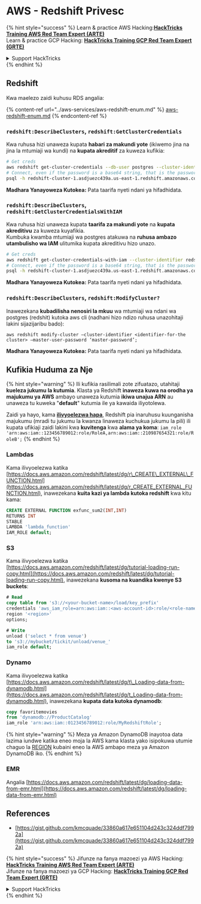 # AWS - Redshift Privesc

{% hint style="success" %}
Learn & practice AWS Hacking:<img src="../../../.gitbook/assets/image (1) (1) (1).png" alt="" data-size="line">[**HackTricks Training AWS Red Team Expert (ARTE)**](https://training.hacktricks.xyz/courses/arte)<img src="../../../.gitbook/assets/image (1) (1) (1).png" alt="" data-size="line">\
Learn & practice GCP Hacking: <img src="../../../.gitbook/assets/image (2).png" alt="" data-size="line">[**HackTricks Training GCP Red Team Expert (GRTE)**<img src="../../../.gitbook/assets/image (2).png" alt="" data-size="line">](https://training.hacktricks.xyz/courses/grte)

<details>

<summary>Support HackTricks</summary>

* Check the [**subscription plans**](https://github.com/sponsors/carlospolop)!
* **Join the** 💬 [**Discord group**](https://discord.gg/hRep4RUj7f) or the [**telegram group**](https://t.me/peass) or **follow** us on **Twitter** 🐦 [**@hacktricks\_live**](https://twitter.com/hacktricks_live)**.**
* **Share hacking tricks by submitting PRs to the** [**HackTricks**](https://github.com/carlospolop/hacktricks) and [**HackTricks Cloud**](https://github.com/carlospolop/hacktricks-cloud) github repos.

</details>
{% endhint %}

## Redshift

Kwa maelezo zaidi kuhusu RDS angalia:

{% content-ref url="../aws-services/aws-redshift-enum.md" %}
[aws-redshift-enum.md](../aws-services/aws-redshift-enum.md)
{% endcontent-ref %}

### `redshift:DescribeClusters`, `redshift:GetClusterCredentials`

Kwa ruhusa hizi unaweza kupata **habari za makundi yote** (ikiwemo jina na jina la mtumiaji wa kundi) na **kupata akreditif** za kuweza kufikia:
```bash
# Get creds
aws redshift get-cluster-credentials --db-user postgres --cluster-identifier redshift-cluster-1
# Connect, even if the password is a base64 string, that is the password
psql -h redshift-cluster-1.asdjuezc439a.us-east-1.redshift.amazonaws.com -U "IAM:<username>" -d template1 -p 5439
```
**Madhara Yanayoweza Kutokea:** Pata taarifa nyeti ndani ya hifadhidata.

### `redshift:DescribeClusters`, `redshift:GetClusterCredentialsWithIAM`

Kwa ruhusa hizi unaweza kupata **taarifa za makundi yote** na **kupata akreditivu** za kuweza kuyafikia.\
Kumbuka kwamba mtumiaji wa postgres atakuwa na **ruhusa ambazo utambulisho wa IAM** ulitumika kupata akreditivu hizo unazo.
```bash
# Get creds
aws redshift get-cluster-credentials-with-iam --cluster-identifier redshift-cluster-1
# Connect, even if the password is a base64 string, that is the password
psql -h redshift-cluster-1.asdjuezc439a.us-east-1.redshift.amazonaws.com -U "IAMR:AWSReservedSSO_AdministratorAccess_4601154638985c45" -d template1 -p 5439
```
**Madhara Yanayoweza Kutokea:** Pata taarifa nyeti ndani ya hifadhidata.

### `redshift:DescribeClusters`, `redshift:ModifyCluster?`

Inawezekana **kubadilisha nenosiri la mkuu** wa mtumiaji wa ndani wa postgres (redshit) kutoka aws cli (nadhani hizo ndizo ruhusa unazohitaji lakini sijazijaribu bado):
```
aws redshift modify-cluster –cluster-identifier <identifier-for-the cluster> –master-user-password ‘master-password’;
```
**Madhara Yanayoweza Kutokea:** Pata taarifa nyeti ndani ya hifadhidata.

## Kufikia Huduma za Nje

{% hint style="warning" %}
Ili kufikia rasilimali zote zifuatazo, utahitaji **kueleza jukumu la kutumia**. Klasta ya Redshift **inaweza kuwa na orodha ya majukumu ya AWS** ambayo unaweza kutumia **ikiwa unajua ARN** au unaweza tu kuweka "**default**" kutumia ile ya kawaida iliyotolewa.

Zaidi ya hayo, kama [**ilivyoelezwa hapa**](https://docs.aws.amazon.com/redshift/latest/mgmt/authorizing-redshift-service.html), Redshift pia inaruhusu kuunganisha majukumu (mradi tu jukumu la kwanza linaweza kuchukua jukumu la pili) ili kupata ufikiaji zaidi lakini kwa **kuvitenga** kwa **alama ya koma**: `iam_role 'arn:aws:iam::123456789012:role/RoleA,arn:aws:iam::210987654321:role/RoleB';`
{% endhint %}

### Lambdas

Kama ilivyoelezwa katika [https://docs.aws.amazon.com/redshift/latest/dg/r\_CREATE\_EXTERNAL\_FUNCTION.html](https://docs.aws.amazon.com/redshift/latest/dg/r_CREATE_EXTERNAL_FUNCTION.html), inawezekana **kuita kazi ya lambda kutoka redshift** kwa kitu kama:
```sql
CREATE EXTERNAL FUNCTION exfunc_sum2(INT,INT)
RETURNS INT
STABLE
LAMBDA 'lambda_function'
IAM_ROLE default;
```
### S3

Kama ilivyoelezwa katika [https://docs.aws.amazon.com/redshift/latest/dg/tutorial-loading-run-copy.html](https://docs.aws.amazon.com/redshift/latest/dg/tutorial-loading-run-copy.html), inawezekana **kusoma na kuandika kwenye S3 buckets**:
```sql
# Read
copy table from 's3://<your-bucket-name>/load/key_prefix'
credentials 'aws_iam_role=arn:aws:iam::<aws-account-id>:role/<role-name>'
region '<region>'
options;

# Write
unload ('select * from venue')
to 's3://mybucket/tickit/unload/venue_'
iam_role default;
```
### Dynamo

Kama ilivyoelezwa katika [https://docs.aws.amazon.com/redshift/latest/dg/t\_Loading-data-from-dynamodb.html](https://docs.aws.amazon.com/redshift/latest/dg/t_Loading-data-from-dynamodb.html), inawezekana **kupata data kutoka dynamodb**:
```sql
copy favoritemovies
from 'dynamodb://ProductCatalog'
iam_role 'arn:aws:iam::0123456789012:role/MyRedshiftRole';
```
{% hint style="warning" %}
Meza ya Amazon DynamoDB inayotoa data lazima iundwe katika eneo moja la AWS kama klasta yako isipokuwa utumie chaguo la [REGION](https://docs.aws.amazon.com/redshift/latest/dg/copy-parameters-data-source-s3.html#copy-region) kubaini eneo la AWS ambapo meza ya Amazon DynamoDB iko.
{% endhint %}

### EMR

Angalia [https://docs.aws.amazon.com/redshift/latest/dg/loading-data-from-emr.html](https://docs.aws.amazon.com/redshift/latest/dg/loading-data-from-emr.html)

## References

* [https://gist.github.com/kmcquade/33860a617e651104d243c324ddf7992a](https://gist.github.com/kmcquade/33860a617e651104d243c324ddf7992a)

{% hint style="success" %}
Jifunze na fanya mazoezi ya AWS Hacking:<img src="../../../.gitbook/assets/image (1) (1) (1).png" alt="" data-size="line">[**HackTricks Training AWS Red Team Expert (ARTE)**](https://training.hacktricks.xyz/courses/arte)<img src="../../../.gitbook/assets/image (1) (1) (1).png" alt="" data-size="line">\
Jifunze na fanya mazoezi ya GCP Hacking: <img src="../../../.gitbook/assets/image (2).png" alt="" data-size="line">[**HackTricks Training GCP Red Team Expert (GRTE)**<img src="../../../.gitbook/assets/image (2).png" alt="" data-size="line">](https://training.hacktricks.xyz/courses/grte)

<details>

<summary>Support HackTricks</summary>

* Angalia [**mpango wa usajili**](https://github.com/sponsors/carlospolop)!
* **Jiunge na** 💬 [**kikundi cha Discord**](https://discord.gg/hRep4RUj7f) au [**kikundi cha telegram**](https://t.me/peass) au **fuata** sisi kwenye **Twitter** 🐦 [**@hacktricks\_live**](https://twitter.com/hacktricks_live)**.**
* **Shiriki mbinu za hacking kwa kuwasilisha PRs kwa** [**HackTricks**](https://github.com/carlospolop/hacktricks) na [**HackTricks Cloud**](https://github.com/carlospolop/hacktricks-cloud) repos za github.

</details>
{% endhint %}
